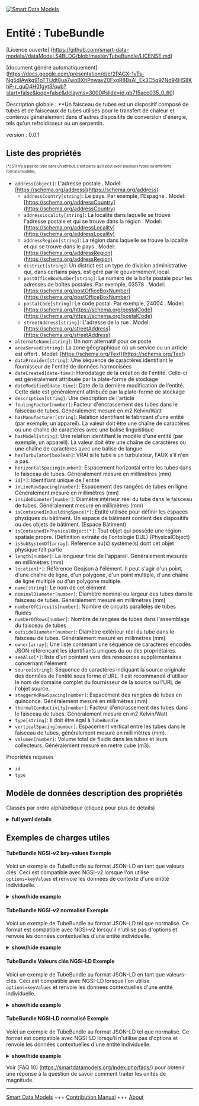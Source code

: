 <!-- 10-Header -->  
[![Smart Data Models](https://smartdatamodels.org/wp-content/uploads/2022/01/SmartDataModels_logo.png "Logo")](https://smartdatamodels.org)  
Entité : TubeBundle  
===================<!-- /10-Header -->  
<!-- 15-License -->  
[Licence ouverte] (https://github.com/smart-data-models//dataModel.S4BLDG/blob/master/TubeBundle/LICENSE.md)  
[document généré automatiquement] (https://docs.google.com/presentation/d/e/2PACX-1vTs-Ng5dIAwkg91oTTUdt8ua7woBXhPnwavZ0FxgR8BsAI_Ek3C5q97Nd94HS8KhP-r_quD4H0fgyt3/pub?start=false&loop=false&delayms=3000#slide=id.gb715ace035_0_60)  
<!-- /15-License -->  
<!-- 20-Description -->  
Description globale : **Un faisceau de tubes est un dispositif composé de tubes et de faisceaux de tubes utilisés pour le transfert de chaleur et contenus généralement dans d'autres dispositifs de conversion d'énergie, tels qu'un refroidisseur ou un serpentin.  
version : 0.0.1  
<!-- /20-Description -->  
<!-- 30-PropertiesList -->  

## Liste des propriétés  

<sup><sub>[*] S'il n'y a pas de type dans un attribut, c'est parce qu'il peut avoir plusieurs types ou différents formats/modèles</sub></sup>.  
- `address[object]`: L'adresse postale  . Model: [https://schema.org/address](https://schema.org/address)	- `addressCountry[string]`: Le pays. Par exemple, l'Espagne  . Model: [https://schema.org/addressCountry](https://schema.org/addressCountry)  
	- `addressLocality[string]`: La localité dans laquelle se trouve l'adresse postale et qui se trouve dans la région  . Model: [https://schema.org/addressLocality](https://schema.org/addressLocality)  
	- `addressRegion[string]`: La région dans laquelle se trouve la localité et qui se trouve dans le pays  . Model: [https://schema.org/addressRegion](https://schema.org/addressRegion)  
	- `district[string]`: Un district est un type de division administrative qui, dans certains pays, est géré par le gouvernement local.    
	- `postOfficeBoxNumber[string]`: Le numéro de la boîte postale pour les adresses de boîtes postales. Par exemple, 03578  . Model: [https://schema.org/postOfficeBoxNumber](https://schema.org/postOfficeBoxNumber)  
	- `postalCode[string]`: Le code postal. Par exemple, 24004  . Model: [https://schema.org/https://schema.org/postalCode](https://schema.org/https://schema.org/postalCode)  
	- `streetAddress[string]`: L'adresse de la rue  . Model: [https://schema.org/streetAddress](https://schema.org/streetAddress)  
- `alternateName[string]`: Un nom alternatif pour ce poste  - `areaServed[string]`: La zone géographique où un service ou un article est offert  . Model: [https://schema.org/Text](https://schema.org/Text)- `dataProvider[string]`: Une séquence de caractères identifiant le fournisseur de l'entité de données harmonisées  - `dateCreated[date-time]`: Horodatage de la création de l'entité. Celle-ci est généralement attribuée par la plate-forme de stockage  - `dateModified[date-time]`: Date de la dernière modification de l'entité. Cette date est généralement attribuée par la plate-forme de stockage  - `description[string]`: Une description de l'article  - `foulingFactor[number]`: Facteur d'encrassement des tubes dans le faisceau de tubes. Généralement mesuré en m2 Kelvin/Watt  - `hasManufacturer[string]`: Relation identifiant le fabricant d'une entité (par exemple, un appareil). La valeur doit être une chaîne de caractères ou une chaîne de caractères avec une balise linguistique  - `hasModel[string]`: Une relation identifiant le modèle d'une entité (par exemple, un appareil). La valeur doit être une chaîne de caractères ou une chaîne de caractères avec une balise de langue  - `hasTurbulator[boolean]`: VRAI si le tube a un turbulateur, FAUX s'il n'en a pas.  - `horizontalSpacing[number]`: Espacement horizontal entre les tubes dans le faisceau de tubes. Généralement mesuré en millimètres (mm)  - `id[*]`: Identifiant unique de l'entité  - `inLineRowSpacing[number]`: Espacement des rangées de tubes en ligne. Généralement mesuré en millimètres (mm)  - `insideDiameter[number]`: Diamètre intérieur réel du tube dans le faisceau de tubes. Généralement mesuré en millimètres (mm)  - `isContainedInBuildingSpace[*]`: Entité utilisée pour définir les espaces physiques du bâtiment. Un espace de bâtiment contient des dispositifs ou des objets de bâtiment. (Espace Bâtiment)  - `isContainedInPhysicalObject[*]`: Tout objet qui possède une région spatiale propre.  (Définition extraite de l'ontologie DUL) (PhysicalObject)  - `isSubSystemOf[array]`: Référence au(x) système(s) dont cet objet physique fait partie  - `length[number]`: La longueur finie de l'appareil. Généralement mesurée en millimètres (mm)  - `location[*]`: Référence Geojson à l'élément. Il peut s'agir d'un point, d'une chaîne de ligne, d'un polygone, d'un point multiple, d'une chaîne de ligne multiple ou d'un polygone multiple.  - `name[string]`: Le nom de cet élément  - `nominalDiameter[number]`: Diamètre nominal ou largeur des tubes dans le faisceau de tubes. Généralement mesuré en millimètres (mm)  - `numberOfCircuits[number]`: Nombre de circuits parallèles de tubes fluides  - `numberOfRows[number]`: Nombre de rangées de tubes dans l'assemblage du faisceau de tubes  - `outsideDiameter[number]`: Diamètre extérieur réel du tube dans le faisceau de tubes. Généralement mesuré en millimètres (mm)  - `owner[array]`: Une liste contenant une séquence de caractères encodés JSON référençant les identifiants uniques du ou des propriétaires.  - `seeAlso[*]`: liste d'uri pointant vers des ressources supplémentaires concernant l'élément  - `source[string]`: Séquence de caractères indiquant la source originale des données de l'entité sous forme d'URL. Il est recommandé d'utiliser le nom de domaine complet du fournisseur de la source ou l'URL de l'objet source.  - `staggeredRowSpacing[number]`: Espacement des rangées de tubes en quinconce. Généralement mesuré en millimètres (mm)  - `thermalConductivity[number]`: Facteur d'encrassement des tubes dans le faisceau de tubes. Généralement mesuré en m2 Kelvin/Watt  - `type[string]`: Il doit être égal à `TubeBundle`  - `verticalSpacing[number]`: Espacement vertical entre les tubes dans le faisceau de tubes, généralement mesuré en millimètres (mm).  - `volumen[number]`: Volume total de fluide dans les tubes et leurs collecteurs. Généralement mesuré en mètre cube (m3).  <!-- /30-PropertiesList -->  
<!-- 35-RequiredProperties -->  
Propriétés requises  
- `id`  - `type`  <!-- /35-RequiredProperties -->  
<!-- 40-RequiredProperties -->  
<!-- /40-RequiredProperties -->  
<!-- 50-DataModelHeader -->  
## Modèle de données description des propriétés  
Classés par ordre alphabétique (cliquez pour plus de détails)  
<!-- /50-DataModelHeader -->  
<!-- 60-ModelYaml -->  
<details><summary><strong>full yaml details</strong></summary>    
```yaml  
TubeBundle:    
  description: 'A tube bundle is a device consisting of tubes and bundles of tubes used for heat transfer and contained typically within other energy conversion devices, such as a chiller or coil.'    
  properties:    
    address:    
      description: The mailing address    
      properties:    
        addressCountry:    
          description: 'The country. For example, Spain'    
          type: string    
          x-ngsi:    
            model: https://schema.org/addressCountry    
            type: Property    
        addressLocality:    
          description: 'The locality in which the street address is, and which is in the region'    
          type: string    
          x-ngsi:    
            model: https://schema.org/addressLocality    
            type: Property    
        addressRegion:    
          description: 'The region in which the locality is, and which is in the country'    
          type: string    
          x-ngsi:    
            model: https://schema.org/addressRegion    
            type: Property    
        district:    
          description: 'A district is a type of administrative division that, in some countries, is managed by the local government'    
          type: string    
          x-ngsi:    
            type: Property    
        postOfficeBoxNumber:    
          description: 'The post office box number for PO box addresses. For example, 03578'    
          type: string    
          x-ngsi:    
            model: https://schema.org/postOfficeBoxNumber    
            type: Property    
        postalCode:    
          description: 'The postal code. For example, 24004'    
          type: string    
          x-ngsi:    
            model: https://schema.org/https://schema.org/postalCode    
            type: Property    
        streetAddress:    
          description: The street address    
          type: string    
          x-ngsi:    
            model: https://schema.org/streetAddress    
            type: Property    
        streetNr:    
          description: Number identifying a specific property on a public street    
          type: string    
          x-ngsi:    
            type: Property    
      type: object    
      x-ngsi:    
        model: https://schema.org/address    
        type: Property    
    alternateName:    
      description: An alternative name for this item    
      type: string    
      x-ngsi:    
        type: Property    
    areaServed:    
      description: The geographic area where a service or offered item is provided    
      type: string    
      x-ngsi:    
        model: https://schema.org/Text    
        type: Property    
    dataProvider:    
      description: A sequence of characters identifying the provider of the harmonised data entity    
      type: string    
      x-ngsi:    
        type: Property    
    dateCreated:    
      description: Entity creation timestamp. This will usually be allocated by the storage platform    
      format: date-time    
      type: string    
      x-ngsi:    
        type: Property    
    dateModified:    
      description: Timestamp of the last modification of the entity. This will usually be allocated by the storage platform    
      format: date-time    
      type: string    
      x-ngsi:    
        type: Property    
    description:    
      description: A description of this item    
      type: string    
      x-ngsi:    
        type: Property    
    foulingFactor:    
      description: Fouling factor of the tubes in the tube bundle. Usually measured in m2 Kelvin/Watt    
      type: number    
      x-ngsi:    
        type: Property    
    hasManufacturer:    
      description: 'A relationship identifying the manufacturer of an entity (e.g., device). The value is expected to be a string or a string with language tag'    
      type: string    
      x-ngsi:    
        type: Property    
    hasModel:    
      description: 'A relationship identifying the model of an entity (e.g., device). The value is expected to be a string or a string with language tag'    
      type: string    
      x-ngsi:    
        type: Property    
    hasTurbulator:    
      description: 'TRUE if the tube has a turbulator, FALSE if it does not'    
      type: boolean    
      x-ngsi:    
        type: Property    
    horizontalSpacing:    
      description: Horizontal spacing between tubes in the tube bundle. Usually measured in millimeters (mm)    
      type: number    
      x-ngsi:    
        type: Property    
    id:    
      anyOf:    
        - description: Identifier format of any NGSI entity    
          maxLength: 256    
          minLength: 1    
          pattern: ^[\w\-\.\{\}\$\+\*\[\]`|~^@!,:\\]+$    
          type: string    
          x-ngsi:    
            type: Property    
        - description: Identifier format of any NGSI entity    
          format: uri    
          type: string    
          x-ngsi:    
            type: Property    
      description: Unique identifier of the entity    
      x-ngsi:    
        type: Property    
    inLineRowSpacing:    
      description: In-line tube row spacing. Usually measured in millimeters (mm)    
      type: number    
      x-ngsi:    
        type: Property    
    insideDiameter:    
      description: Actual inner diameter of the tube in the tube bundle. Usually measured in millimeters (mm)    
      type: number    
      x-ngsi:    
        type: Property    
    isContainedInBuildingSpace:    
      anyOf:    
        - description: Identifier format of any NGSI entity    
          maxLength: 256    
          minLength: 1    
          pattern: ^[\w\-\.\{\}\$\+\*\[\]`|~^@!,:\\]+$    
          type: string    
          x-ngsi:    
            type: Property    
        - description: Identifier format of any NGSI entity    
          format: uri    
          type: string    
          x-ngsi:    
            type: Property    
      description: An entity used to define the physical spaces of the building. A building space contains devices or building objects. (BuildingSpace)    
      x-ngsi:    
        type: Property    
    isContainedInPhysicalObject:    
      anyOf:    
        - description: Identifier format of any NGSI entity    
          maxLength: 256    
          minLength: 1    
          pattern: ^[\w\-\.\{\}\$\+\*\[\]`|~^@!,:\\]+$    
          type: string    
          x-ngsi:    
            type: Property    
        - description: Identifier format of any NGSI entity    
          format: uri    
          type: string    
          x-ngsi:    
            type: Property    
      description: Any Object that has a proper space region.  (Definition extracted from DUL ontology) (PhysicalObject)    
      x-ngsi:    
        type: Property    
    isSubSystemOf:    
      description: A reference to a system(s) that this Physical Object is part of    
      items:    
        anyOf:    
          - description: Identifier format of any NGSI entity    
            maxLength: 256    
            minLength: 1    
            pattern: ^[\w\-\.\{\}\$\+\*\[\]`|~^@!,:\\]+$    
            type: string    
            x-ngsi:    
              type: Property    
          - description: Identifier format of any NGSI entity    
            format: uri    
            type: string    
            x-ngsi:    
              type: Property    
        description: Unique identifier of the entity    
        x-ngsi:    
          type: Property    
      type: array    
      x-ngsi:    
        type: Relationship    
    length:    
      description: The finished length of the device. Usually measured in millimeters (mm)    
      type: number    
      x-ngsi:    
        type: Property    
    location:    
      description: 'Geojson reference to the item. It can be Point, LineString, Polygon, MultiPoint, MultiLineString or MultiPolygon'    
      oneOf:    
        - description: Geojson reference to the item. Point    
          properties:    
            bbox:    
              items:    
                type: number    
              minItems: 4    
              type: array    
            coordinates:    
              items:    
                type: number    
              minItems: 2    
              type: array    
            type:    
              enum:    
                - Point    
              type: string    
          required:    
            - type    
            - coordinates    
          title: GeoJSON Point    
          type: object    
          x-ngsi:    
            type: GeoProperty    
        - description: Geojson reference to the item. LineString    
          properties:    
            bbox:    
              items:    
                type: number    
              minItems: 4    
              type: array    
            coordinates:    
              items:    
                items:    
                  type: number    
                minItems: 2    
                type: array    
              minItems: 2    
              type: array    
            type:    
              enum:    
                - LineString    
              type: string    
          required:    
            - type    
            - coordinates    
          title: GeoJSON LineString    
          type: object    
          x-ngsi:    
            type: GeoProperty    
        - description: Geojson reference to the item. Polygon    
          properties:    
            bbox:    
              items:    
                type: number    
              minItems: 4    
              type: array    
            coordinates:    
              items:    
                items:    
                  items:    
                    type: number    
                  minItems: 2    
                  type: array    
                minItems: 4    
                type: array    
              type: array    
            type:    
              enum:    
                - Polygon    
              type: string    
          required:    
            - type    
            - coordinates    
          title: GeoJSON Polygon    
          type: object    
          x-ngsi:    
            type: GeoProperty    
        - description: Geojson reference to the item. MultiPoint    
          properties:    
            bbox:    
              items:    
                type: number    
              minItems: 4    
              type: array    
            coordinates:    
              items:    
                items:    
                  type: number    
                minItems: 2    
                type: array    
              type: array    
            type:    
              enum:    
                - MultiPoint    
              type: string    
          required:    
            - type    
            - coordinates    
          title: GeoJSON MultiPoint    
          type: object    
          x-ngsi:    
            type: GeoProperty    
        - description: Geojson reference to the item. MultiLineString    
          properties:    
            bbox:    
              items:    
                type: number    
              minItems: 4    
              type: array    
            coordinates:    
              items:    
                items:    
                  items:    
                    type: number    
                  minItems: 2    
                  type: array    
                minItems: 2    
                type: array    
              type: array    
            type:    
              enum:    
                - MultiLineString    
              type: string    
          required:    
            - type    
            - coordinates    
          title: GeoJSON MultiLineString    
          type: object    
          x-ngsi:    
            type: GeoProperty    
        - description: Geojson reference to the item. MultiLineString    
          properties:    
            bbox:    
              items:    
                type: number    
              minItems: 4    
              type: array    
            coordinates:    
              items:    
                items:    
                  items:    
                    items:    
                      type: number    
                    minItems: 2    
                    type: array    
                  minItems: 4    
                  type: array    
                type: array    
              type: array    
            type:    
              enum:    
                - MultiPolygon    
              type: string    
          required:    
            - type    
            - coordinates    
          title: GeoJSON MultiPolygon    
          type: object    
          x-ngsi:    
            type: GeoProperty    
      x-ngsi:    
        type: GeoProperty    
    name:    
      description: The name of this item    
      type: string    
      x-ngsi:    
        type: Property    
    nominalDiameter:    
      description: Nominal diameter or width of the tubes in the tube bundle. Usually measured in millimeters (mm)    
      type: number    
      x-ngsi:    
        type: Property    
    numberOfCircuits:    
      description: Number of parallel fluid tube circuits    
      type: number    
      x-ngsi:    
        type: Property    
    numberOfRows:    
      description: Number of tube rows in the tube bundle assembly    
      type: number    
      x-ngsi:    
        type: Property    
    outsideDiameter:    
      description: Actual outside diameter of the tube in the tube bundle. Usually measured in millimeters (mm)    
      type: number    
      x-ngsi:    
        type: Property    
    owner:    
      description: A List containing a JSON encoded sequence of characters referencing the unique Ids of the owner(s)    
      items:    
        anyOf:    
          - description: Identifier format of any NGSI entity    
            maxLength: 256    
            minLength: 1    
            pattern: ^[\w\-\.\{\}\$\+\*\[\]`|~^@!,:\\]+$    
            type: string    
            x-ngsi:    
              type: Property    
          - description: Identifier format of any NGSI entity    
            format: uri    
            type: string    
            x-ngsi:    
              type: Property    
        description: Unique identifier of the entity    
        x-ngsi:    
          type: Property    
      type: array    
      x-ngsi:    
        type: Property    
    seeAlso:    
      description: list of uri pointing to additional resources about the item    
      oneOf:    
        - items:    
            format: uri    
            type: string    
          minItems: 1    
          type: array    
        - format: uri    
          type: string    
      x-ngsi:    
        type: Property    
    source:    
      description: 'A sequence of characters giving the original source of the entity data as a URL. Recommended to be the fully qualified domain name of the source provider, or the URL to the source object'    
      type: string    
      x-ngsi:    
        type: Property    
    staggeredRowSpacing:    
      description: Staggered tube row spacing. Usually measured in millimeters (mm)    
      type: number    
      x-ngsi:    
        type: Property    
    thermalConductivity:    
      description: Fouling factor of the tubes in the tube bundle. Usually measured in m2 Kelvin/Watt    
      type: number    
      x-ngsi:    
        type: Property    
    type:    
      description: It must be equal to `TubeBundle`    
      enum:    
        - TubeBundle    
      type: string    
      x-ngsi:    
        type: Property    
    verticalSpacing:    
      description: Vertical spacing between tubes in the tube bundle.Usually measured in millimeters (mm)    
      type: number    
      x-ngsi:    
        type: Property    
    volumen:    
      description: Total volume of fluid in the tubes and their headers. Usually measured in cubic metre (m3)    
      type: number    
      x-ngsi:    
        type: Property    
  required:    
    - id    
    - type    
  type: object    
  x-derived-from: "https://saref.etsi.org/saref4bldg/v1.1.2/#s4bldg:TubeBundle"    
  x-disclaimer: 'Redistribution and use in source and binary forms, with or without modification, are permitted  provided that the license conditions are met. Copyleft (c) 2022 Contributors to Smart Data Models Program'    
  x-license-url: https://github.com/smart-data-models/dataModel.S4BLDG/blob/master/TubeBundle/LICENSE.md    
  x-model-schema: https://smart-data-models.github.com/dataModel.SAREF4BLDG/TubeBundle/schema.json    
  x-model-tags: SAREF TubeBundle    
  x-version: 0.0.1    
```  
</details>    
<!-- /60-ModelYaml -->  
<!-- 70-MiddleNotes -->  
<!-- /70-MiddleNotes -->  
<!-- 80-Examples -->  
## Exemples de charges utiles  
#### TubeBundle NGSI-v2 key-values Exemple  
Voici un exemple de TubeBundle au format JSON-LD en tant que valeurs clés. Ceci est compatible avec NGSI-v2 lorsque l'on utilise `options=keyValues` et renvoie les données de contexte d'une entité individuelle.  
<details><summary><strong>show/hide example</strong></summary>    
```json  
{  
    "id": "urn:ngsi-ld:TubeBundle:ce27cf16-c4dc-4b93-a7e5-021f38a5a0b8",  
    "type": "TubeBundle",  
    "foulingFactor": 0.8435912145074106,  
    "hasTurbulator": true,  
    "horizontalSpacing": 0.45432121749623355,  
    "inLineRowSpacing": 0.9076815444305774,  
    "insideDiameter": 0.9701449888350496,  
    "length": 0.38222174657550045,  
    "nominalDiameter": 0.0408320640034282,  
    "numberOfCircuits": 0.7792295738277125,  
    "numberOfRows": 0.2682132970916634,  
    "outsideDiameter": 0.7194081859650397,  
    "staggeredRowSpacing": 0.31167087959205464,  
    "thermalConductivity": 0.9198905188483331,  
    "verticalSpacing": 0.8194554788890942,  
    "volumen": 0.7779813380010603,  
    "isContainedInBuildingSpace": "urn:ngsi-ld:BuildingSpace:a13d415e-6116-43c4-a668-24f7dbf86bc1",  
    "isContainedInPhysicalObject": "urn:ngsi-ld:PhysicalObject:6946c181-2515-406c-82f2-6bad063d7f8b",  
    "isSubSystemOf": [  
        "urn:ngsi-ld:System:8f497d54-7104-4546-8fa1-51c409c2b446",  
        "urn:ngsi-ld:System:adfb1f0e-a324-45c4-be4c-1127ac06e4ed",  
        "urn:ngsi-ld:System:614b0bb1-d2d9-425f-a7b1-4063e2ba74fa"  
    ],  
    "hasManufacturer": "TubeBundle Company Inc.",  
    "hasModel": "TubeBundle 0.1.2",  
    "dateCreated": "2023-01-26T00:58:36Z",  
    "dateModified": "2023-01-26T10:38:11Z",  
    "source": "Import",  
    "name": "TubeBundle",  
    "alternateName": "TubeBundle type 2",  
    "description": "TubeBundle of limited TubeBundle types",  
    "dataProvider": "IFC file"  
}  
```  
</details>  
#### TubeBundle NGSI-v2 normalisé Exemple  
Voici un exemple de TubeBundle au format JSON-LD tel que normalisé. Ce format est compatible avec NGSI-v2 lorsqu'il n'utilise pas d'options et renvoie les données contextuelles d'une entité individuelle.  
<details><summary><strong>show/hide example</strong></summary>    
```json  
{  
  "id": "urn:ngsi-ld:TubeBundle:75ab66ce-2623-41a5-884f-ed9b90bde563",  
  "type": "TubeBundle",  
  "foulingFactor": {  
    "type": "Measurement",  
    "value": 0.10691025901902518  
  },  
  "hasTurbulator": {  
    "type": "Boolean",  
    "value": false  
  },  
  "horizontalSpacing": {  
    "type": "Measurement",  
    "value": 0.5021481278695225  
  },  
  "inLineRowSpacing": {  
    "type": "Measurement",  
    "value": 0.7015738944986649  
  },  
  "insideDiameter": {  
    "type": "Measurement",  
    "value": 0.47609748066140833  
  },  
  "length": {  
    "type": "Measurement",  
    "value": 0.6920310151935178  
  },  
  "nominalDiameter": {  
    "type": "Measurement",  
    "value": 0.7019643160884628  
  },  
  "numberOfCircuits": {  
    "type": "Float",  
    "value": 0.2146661280911759  
  },  
  "numberOfRows": {  
    "type": "Float",  
    "value": 0.7182471012018697  
  },  
  "outsideDiameter": {  
    "type": "Measurement",  
    "value": 0.41939698462727526  
  },  
  "staggeredRowSpacing": {  
    "type": "Measurement",  
    "value": 0.39127220946141616  
  },  
  "thermalConductivity": {  
    "type": "Measurement",  
    "value": 0.9507857927588059  
  },  
  "verticalSpacing": {  
    "type": "Measurement",  
    "value": 0.08491295072422345  
  },  
  "volumen": {  
    "type": "Measurement",  
    "value": 0.16253433369725145  
  },  
  "isContainedInBuildingSpace": {  
    "type": "URL",  
    "value": "urn:ngsi-ld:BuildingSpace:e03ce9ef-23a6-4ad9-a533-a960cec73dbe"  
  },  
  "isContainedInPhysicalObject": {  
    "type": "URL",  
    "value": "urn:ngsi-ld:PhysicalObject:1c71e6d7-68ef-4a8d-9fde-985758f88344"  
  },  
  "isSubSystemOf": {  
    "type": "array",  
    "value": [  
      {  
        "type": "URL",  
        "value": "urn:ngsi-ld:System:c9a9c176-b562-42b7-ad80-cc8db2093faa"  
      },  
      {  
        "type": "URL",  
        "value": "urn:ngsi-ld:System:63e522a0-7de4-4bd9-9f94-094efdf565dc"  
      },  
      {  
        "type": "URL",  
        "value": "urn:ngsi-ld:System:0eebd7dc-010a-4f91-a4d1-da8b2a153b7b"  
      }  
    ]  
  },  
  "hasManufacturer": {  
    "type": "Text",  
    "value": "TubeBundle Company Inc."  
  },  
  "hasModel": {  
    "type": "Text",  
    "value": "TubeBundle 0.1.2"  
  },  
  "dateCreated": {  
    "type": "DateTime",  
    "value": "2023-01-26T11:52:01.9956382+01:00"  
  },  
  "dateModified": {  
    "type": "DateTime",  
    "value": "2023-01-26T07:18:26.9100211+01:00"  
  },  
  "source": {  
    "type": "Text",  
    "value": "Import"  
  },  
  "name": {  
    "type": "Text",  
    "value": "TubeBundle"  
  },  
  "alternateName": {  
    "type": "Text",  
    "value": "TubeBundle type 2"  
  },  
  "description": {  
    "type": "Text",  
    "value": "TubeBundle of limited TubeBundle types"  
  },  
  "dataProvider": {  
    "type": "Text",  
    "value": "IFC file"  
  }  
}  
```  
</details>  
#### TubeBundle Valeurs clés NGSI-LD Exemple  
Voici un exemple de TubeBundle au format JSON-LD en tant que valeurs-clés. Ceci est compatible avec NGSI-LD lorsque l'on utilise `options=keyValues` et renvoie les données contextuelles d'une entité individuelle.  
<details><summary><strong>show/hide example</strong></summary>    
```json  
{  
  "id": "urn:ngsi-ld:TubeBundle:ce27cf16-c4dc-4b93-a7e5-021f38a5a0b8",  
  "type": "TubeBundle",  
  "foulingFactor": 0.8435912145074106,  
  "hasTurbulator": true,  
  "horizontalSpacing": 0.45432121749623355,  
  "inLineRowSpacing": 0.9076815444305774,  
  "insideDiameter": 0.9701449888350496,  
  "length": 0.38222174657550045,  
  "nominalDiameter": 0.0408320640034282,  
  "numberOfCircuits": 0.7792295738277125,  
  "numberOfRows": 0.2682132970916634,  
  "outsideDiameter": 0.7194081859650397,  
  "staggeredRowSpacing": 0.31167087959205464,  
  "thermalConductivity": 0.9198905188483331,  
  "verticalSpacing": 0.8194554788890942,  
  "volumen": 0.7779813380010603,  
  "isContainedInBuildingSpace": "urn:ngsi-ld:BuildingSpace:a13d415e-6116-43c4-a668-24f7dbf86bc1",  
  "isContainedInPhysicalObject": "urn:ngsi-ld:PhysicalObject:6946c181-2515-406c-82f2-6bad063d7f8b",  
  "isSubSystemOf": [  
    "urn:ngsi-ld:System:8f497d54-7104-4546-8fa1-51c409c2b446",  
    "urn:ngsi-ld:System:adfb1f0e-a324-45c4-be4c-1127ac06e4ed",  
    "urn:ngsi-ld:System:614b0bb1-d2d9-425f-a7b1-4063e2ba74fa"  
  ],  
  "hasManufacturer": "TubeBundle Company Inc.",  
  "hasModel": "TubeBundle 0.1.2",  
  "dateCreated": "2023-01-26T00:58:36Z",  
  "dateModified": "2023-01-26T10:38:11Z",  
  "source": "Import",  
  "name": "TubeBundle",  
  "alternateName": "TubeBundle type 2",  
  "description": "TubeBundle of limited TubeBundle types",  
  "dataProvider": "IFC file",  
  "@context": [  
    "https://raw.githubusercontent.com/smart-data-models/dataModel.S4BLDG/master/context.jsonld",  
    "https://uri.etsi.org/ngsi-ld/v1/ngsi-ld-core-context.jsonld"  
  ]  
}  
```  
</details>  
#### TubeBundle NGSI-LD normalisé Exemple  
Voici un exemple de TubeBundle au format JSON-LD tel que normalisé. Ce format est compatible avec NGSI-LD lorsqu'il n'utilise pas d'options et renvoie les données contextuelles d'une entité individuelle.  
<details><summary><strong>show/hide example</strong></summary>    
```json  
{  
  "id": "urn:ngsi-ld:TubeBundle:e896fec0-f21f-4fa6-a73b-274bb42fb0fe",  
  "type": "TubeBundle",  
  "foulingFactor": {  
    "type": "Property",  
    "unitCode": "Kelvin/Watt",  
    "observedAt": "2023-01-25T15:34:45Z",  
    "value": 0.7896142805113859  
  },  
  "hasTurbulator": {  
    "type": "Property",  
    "value": false  
  },  
  "horizontalSpacing": {  
    "type": "Property",  
    "unitCode": "mm",  
    "observedAt": "2023-01-25T18:38:27Z",  
    "value": 0.9299315212283089  
  },  
  "inLineRowSpacing": {  
    "type": "Property",  
    "unitCode": "mm",  
    "observedAt": "2023-01-26T04:15:23Z",  
    "value": 0.12680136540868248  
  },  
  "insideDiameter": {  
    "type": "Property",  
    "unitCode": "mm",  
    "observedAt": "2023-01-26T12:46:46Z",  
    "value": 0.9063711005346757  
  },  
  "length": {  
    "type": "Property",  
    "unitCode": "mm",  
    "observedAt": "2023-01-25T15:58:18Z",  
    "value": 0.5121996408910179  
  },  
  "nominalDiameter": {  
    "type": "Property",  
    "unitCode": "mm",  
    "observedAt": "2023-01-26T05:13:10Z",  
    "value": 0.8209837702761213  
  },  
  "numberOfCircuits": {  
    "type": "Property",  
    "value": 0.253153343197542  
  },  
  "numberOfRows": {  
    "type": "Property",  
    "value": 0.69547957104902  
  },  
  "outsideDiameter": {  
    "type": "Property",  
    "unitCode": "mm",  
    "observedAt": "2023-01-26T07:32:26Z",  
    "value": 0.7479684351740756  
  },  
  "staggeredRowSpacing": {  
    "type": "Property",  
    "unitCode": "mm",  
    "observedAt": "2023-01-26T08:06:42Z",  
    "value": 0.2757631103143954  
  },  
  "thermalConductivity": {  
    "type": "Property",  
    "unitCode": "Kelvin/Watt",  
    "observedAt": "2023-01-25T15:39:27Z",  
    "value": 0.28193770602031487  
  },  
  "verticalSpacing": {  
    "type": "Property",  
    "unitCode": "mm",  
    "observedAt": "2023-01-26T06:27:04Z",  
    "value": 0.7886025280565963  
  },  
  "volumen": {  
    "type": "Property",  
    "unitCode": "m3",  
    "observedAt": "2023-01-26T05:29:35Z",  
    "value": 0.6238667384353597  
  },  
  "isContainedInBuildingSpace": {  
    "type": "Relationship",  
    "object": "urn:ngsi-ld:BuildingSpace:4943f440-65d7-4fe4-834f-140d786124af"  
  },  
  "isContainedInPhysicalObject": {  
    "type": "Relationship",  
    "object": "urn:ngsi-ld:PhysicalObject:6b66c26d-c9a9-4e59-ba5f-5a17174fa9da"  
  },  
  "isSubSystemOf": [  
    {  
      "type": "Relationship",  
      "object": "urn:ngsi-ld:System:721e7dae-913a-4e6e-989b-30d545a7ec3d"  
    },  
    {  
      "type": "Relationship",  
      "object": "urn:ngsi-ld:System:c6a87a94-a7c7-4c31-9b33-6f3ad7861cd0"  
    },  
    {  
      "type": "Relationship",  
      "object": "urn:ngsi-ld:System:205f1bbb-6bff-422a-9121-4c30a002dfe3"  
    }  
  ],  
  "hasManufacturer": {  
    "type": "Property",  
    "value": "TubeBundle Company Inc."  
  },  
  "hasModel": {  
    "type": "Property",  
    "value": "TubeBundle 0.1.2"  
  },  
  "dateCreated": {  
    "type": "Property",  
    "value": "2023-01-25T21:28:33Z"  
  },  
  "dateModified": {  
    "type": "Property",  
    "value": "2023-01-26T00:41:51Z"  
  },  
  "source": {  
    "type": "Property",  
    "value": "Import"  
  },  
  "name": {  
    "type": "Property",  
    "value": "TubeBundle"  
  },  
  "alternateName": {  
    "type": "Property",  
    "value": "TubeBundle type 2"  
  },  
  "description": {  
    "type": "Property",  
    "value": "TubeBundle of limited TubeBundle types"  
  },  
  "dataProvider": {  
    "type": "Property",  
    "value": "IFC file"  
  },  
  "@context": [  
    "https://raw.githubusercontent.com/smart-data-models/dataModel.S4BLDG/master/context.jsonld",  
    "https://uri.etsi.org/ngsi-ld/v1/ngsi-ld-core-context.jsonld"  
  ]  
}  
```  
</details><!-- /80-Examples -->  
<!-- 90-FooterNotes -->  
<!-- /90-FooterNotes -->  
<!-- 95-Units -->  
Voir [FAQ 10] (https://smartdatamodels.org/index.php/faqs/) pour obtenir une réponse à la question de savoir comment traiter les unités de magnitude.  
<!-- /95-Units -->  
<!-- 97-LastFooter -->  
---  
[Smart Data Models](https://smartdatamodels.org) +++ [Contribution Manual](https://bit.ly/contribution_manual) +++ [About](https://bit.ly/Introduction_SDM)<!-- /97-LastFooter -->  
